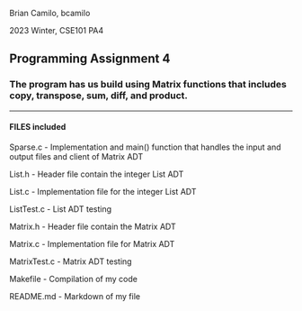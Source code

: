 Brian Camilo, bcamilo

2023 Winter, CSE101 PA4

## Programming Assignment 4

### The program has us build using Matrix functions that includes copy, transpose, sum, diff, and product.
-------------------------------------------------------------------------------------------------------------
#### FILES included

Sparse.c -      Implementation and main() function that handles the input and output files and client of Matrix ADT

List.h -        Header file contain the integer List ADT

List.c -        Implementation file for the integer List ADT

ListTest.c -	List ADT testing

Matrix.h - 	Header file contain the Matrix ADT 

Matrix.c -	Implementation file for Matrix ADT

MatrixTest.c -  Matrix ADT testing

Makefile -      Compilation of my code

README.md  -    Markdown of my file
